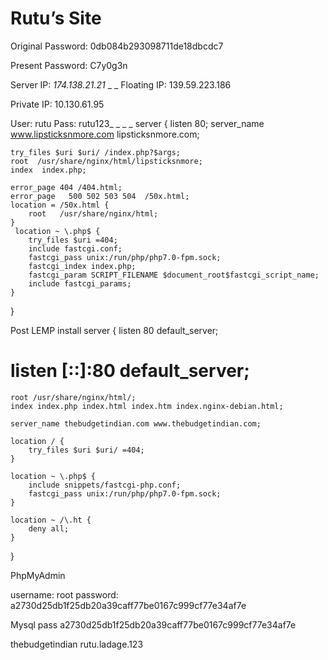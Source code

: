 # Rutu’s Site

Original Password: 0db084b293098711de18dbcdc7

Present Password: C7y0g3n

Server IP: _174.138.21.21_
_
_
Floating IP: 139.59.223.186

Private IP: 10.130.61.95 

User: rutu
Pass: rutu123_
_
_
_
server {
    listen       80;
    server_name www.lipsticksnmore.com lipsticksnmore.com;

    try_files $uri $uri/ /index.php?$args;
    root  /usr/share/nginx/html/lipsticksnmore;
    index  index.php;

    error_page 404 /404.html;
    error_page   500 502 503 504  /50x.html;
    location = /50x.html {
        root   /usr/share/nginx/html;
    }
     location ~ \.php$ {
        try_files $uri =404;
        include fastcgi.conf;
        fastcgi_pass unix:/run/php/php7.0-fpm.sock;
        fastcgi_index index.php;
        fastcgi_param SCRIPT_FILENAME $document_root$fastcgi_script_name;
        include fastcgi_params;
    }
}

Post LEMP install
server {
    listen 80 default_server;
#    listen [::]:80 default_server;

    root /usr/share/nginx/html/;
    index index.php index.html index.htm index.nginx-debian.html;

    server_name thebudgetindian.com www.thebudgetindian.com;

    location / {
        try_files $uri $uri/ =404;
    }

    location ~ \.php$ {
        include snippets/fastcgi-php.conf;
        fastcgi_pass unix:/run/php/php7.0-fpm.sock;
    }

    location ~ /\.ht {
        deny all;
    }
}

PhpMyAdmin

username: root
password: a2730d25db1f25db20a39caff77be0167c999cf77e34af7e

Mysql pass a2730d25db1f25db20a39caff77be0167c999cf77e34af7e

thebudgetindian
rutu.ladage.123

